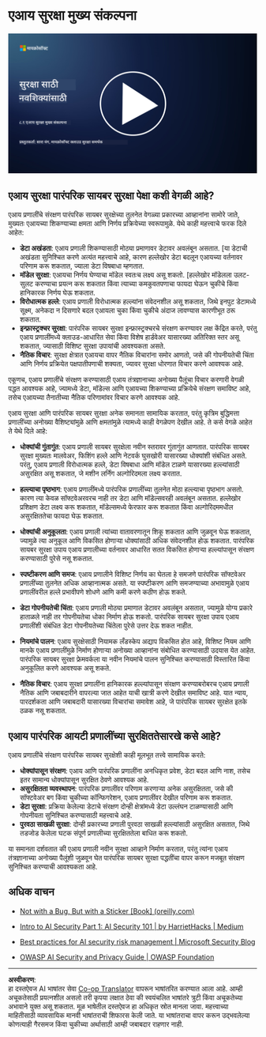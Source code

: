 <!--
CO_OP_TRANSLATOR_METADATA:
{
  "original_hash": "66b61d96936cf25d20fcb411d4ce5227",
  "translation_date": "2025-09-03T22:46:25+00:00",
  "source_file": "8.1 AI security key concepts.md",
  "language_code": "mr"
}
-->
# एआय सुरक्षा मुख्य संकल्पना

[![व्हिडिओ पहा](../../translated_images/8-1_placeholder.00bf95633da13ca44348bde620f848337ccbd7ae4022459eab1df7f37421ba4e.mr.png)](https://learn-video.azurefd.net/vod/player?id=ba44f5f7-9b47-462f-9aa5-13e2b71f4998)

## एआय सुरक्षा पारंपरिक सायबर सुरक्षा पेक्षा कशी वेगळी आहे?

एआय प्रणालींचे संरक्षण पारंपरिक सायबर सुरक्षेच्या तुलनेत वेगळ्या प्रकारच्या आव्हानांना सामोरे जाते, मुख्यतः एआयच्या शिकण्याच्या क्षमता आणि निर्णय प्रक्रियेच्या स्वरूपामुळे. येथे काही महत्त्वाचे फरक दिले आहेत:

-   **डेटा अखंडता**: एआय प्रणाली शिकण्यासाठी मोठ्या प्रमाणावर डेटावर अवलंबून असतात. [या डेटाची अखंडता सुनिश्चित करणे अत्यंत महत्त्वाचे आहे, कारण हल्लेखोर डेटा बदलून एआयच्या वर्तनावर परिणाम करू शकतात, ज्याला डेटा विषबाधा म्हणतात.
-   **मॉडेल सुरक्षा**: एआयचा निर्णय घेण्याचा मॉडेल स्वतःच लक्ष्य असू शकतो. [हल्लेखोर मॉडेलला उलट-सुलट करण्याचा प्रयत्न करू शकतात किंवा त्याच्या कमकुवतपणाचा फायदा घेऊन चुकीचे किंवा हानिकारक निर्णय घेऊ शकतात.
-   **विरोधात्मक हल्ले**: एआय प्रणाली विरोधात्मक हल्ल्यांना संवेदनशील असू शकतात, जिथे इनपुट डेटामध्ये सूक्ष्म, अनेकदा न दिसणारे बदल एआयला चुका किंवा चुकीचे अंदाज लावण्यास कारणीभूत ठरू शकतात.
-   **इन्फ्रास्ट्रक्चर सुरक्षा**: पारंपरिक सायबर सुरक्षा इन्फ्रास्ट्रक्चरचे संरक्षण करण्यावर लक्ष केंद्रित करते, परंतु एआय प्रणालींमध्ये क्लाउड-आधारित सेवा किंवा विशेष हार्डवेअर यासारख्या अतिरिक्त स्तर असू शकतात, ज्यासाठी विशिष्ट सुरक्षा उपायांची आवश्यकता असते.
-   **नैतिक विचार**: सुरक्षा क्षेत्रात एआयचा वापर नैतिक विचारांना समोर आणतो, जसे की गोपनीयतेची चिंता आणि निर्णय प्रक्रियेत पक्षपातीपणाची शक्यता, ज्यावर सुरक्षा धोरणात विचार करणे आवश्यक आहे.

एकूणच, एआय प्रणालींचे संरक्षण करण्यासाठी एआय तंत्रज्ञानाच्या अनोख्या पैलूंचा विचार करणारी वेगळी पद्धत आवश्यक आहे, ज्यामध्ये डेटा, मॉडेल्स आणि एआयच्या शिकण्याच्या प्रक्रियेचे संरक्षण समाविष्ट आहे, तसेच एआयच्या तैनातीच्या नैतिक परिणामांवर विचार करणे आवश्यक आहे.

  
एआय सुरक्षा आणि पारंपरिक सायबर सुरक्षा अनेक समानता सामायिक करतात, परंतु कृत्रिम बुद्धिमत्ता प्रणालींच्या अनोख्या वैशिष्ट्यांमुळे आणि क्षमतांमुळे त्यामध्ये काही वेगळेपण देखील आहे. ते कसे वेगळे आहेत ते येथे दिले आहे:

- **धोक्यांची गुंतागुंत**: एआय प्रणाली सायबर सुरक्षेला नवीन स्तरावर गुंतागुंत आणतात. पारंपरिक सायबर सुरक्षा मुख्यतः मालवेअर, फिशिंग हल्ले आणि नेटवर्क घुसखोरी यासारख्या धोक्यांशी संबंधित असते. परंतु, एआय प्रणाली विरोधात्मक हल्ले, डेटा विषबाधा आणि मॉडेल टाळणे यासारख्या हल्ल्यांसाठी असुरक्षित असू शकतात, जे मशीन लर्निंग अल्गोरिदमला लक्ष्य करतात.

- **हल्ल्याचा पृष्ठभाग**: एआय प्रणालींमध्ये पारंपरिक प्रणालींच्या तुलनेत मोठा हल्ल्याचा पृष्ठभाग असतो. कारण त्या केवळ सॉफ्टवेअरवरच नाही तर डेटा आणि मॉडेल्सवरही अवलंबून असतात. हल्लेखोर प्रशिक्षण डेटा लक्ष्य करू शकतात, मॉडेल्समध्ये फेरफार करू शकतात किंवा अल्गोरिदममधील असुरक्षिततेचा फायदा घेऊ शकतात.

 - **धोक्यांची अनुकूलता**: एआय प्रणाली त्यांच्या वातावरणातून शिकू शकतात आणि जुळवून घेऊ शकतात, ज्यामुळे त्या अनुकूल आणि विकसित होणाऱ्या धोक्यांसाठी अधिक संवेदनशील होऊ शकतात. पारंपरिक सायबर सुरक्षा उपाय एआय प्रणालीच्या वर्तनावर आधारित सतत विकसित होणाऱ्या हल्ल्यांपासून संरक्षण करण्यासाठी पुरेसे नसू शकतात.
   
 - **स्पष्टीकरण आणि समज**: एआय प्रणालीने विशिष्ट निर्णय का घेतला हे समजणे पारंपरिक सॉफ्टवेअर प्रणालींच्या तुलनेत अधिक आव्हानात्मक असते. या स्पष्टीकरण आणि समजण्याच्या अभावामुळे एआय प्रणालींवरील हल्ले प्रभावीपणे शोधणे आणि कमी करणे कठीण होऊ शकते.

   
  

 - **डेटा गोपनीयतेची चिंता**: एआय प्रणाली मोठ्या प्रमाणात डेटावर अवलंबून असतात, ज्यामुळे योग्य प्रकारे हाताळले नाही तर गोपनीयतेचा धोका निर्माण होऊ शकतो. पारंपरिक सायबर सुरक्षा उपाय एआय प्रणालींशी संबंधित डेटा गोपनीयतेच्या चिंतेला पुरेसे उत्तर देऊ शकत नाहीत.

   
   

 - **नियमांचे पालन**: एआय सुरक्षेसाठी नियामक लँडस्केप अद्याप विकसित होत आहे, विशिष्ट नियम आणि मानके एआय प्रणालींमुळे निर्माण होणाऱ्या अनोख्या आव्हानांना संबोधित करण्यासाठी उदयास येत आहेत. पारंपरिक सायबर सुरक्षा फ्रेमवर्कला या नवीन नियमांचे पालन सुनिश्चित करण्यासाठी विस्तारित किंवा अनुकूलित करणे आवश्यक असू शकते.

   
   

 - **नैतिक विचार**: एआय सुरक्षा प्रणालींना हानिकारक हल्ल्यांपासून संरक्षण करण्याबरोबरच एआय प्रणाली नैतिक आणि जबाबदारीने वापरल्या जात आहेत याची खात्री करणे देखील समाविष्ट आहे. यात न्याय, पारदर्शकता आणि जबाबदारी यासारख्या विचारांचा समावेश आहे, जे पारंपरिक सायबर सुरक्षेत इतके ठळक नसू शकतात.


## एआय पारंपरिक आयटी प्रणालींच्या सुरक्षिततेसारखे कसे आहे?

एआय प्रणालींचे संरक्षण पारंपरिक सायबर सुरक्षेशी काही मूलभूत तत्त्वे सामायिक करते:

-   **धोक्यांपासून संरक्षण**: एआय आणि पारंपरिक प्रणालींना अनधिकृत प्रवेश, डेटा बदल आणि नाश, तसेच इतर सामान्य धोक्यांपासून सुरक्षित ठेवणे आवश्यक आहे.
-   **असुरक्षितता व्यवस्थापन**: पारंपरिक प्रणालींवर परिणाम करणाऱ्या अनेक असुरक्षितता, जसे की सॉफ्टवेअर बग किंवा चुकीच्या कॉन्फिगरेशन, एआय प्रणालींवर देखील परिणाम करू शकतात.
-   **डेटा सुरक्षा**: प्रक्रिया केलेल्या डेटाचे संरक्षण दोन्ही क्षेत्रांमध्ये डेटा उल्लंघन टाळण्यासाठी आणि गोपनीयता सुनिश्चित करण्यासाठी महत्त्वाचे आहे.
-   **पुरवठा साखळी सुरक्षा**: दोन्ही प्रकारच्या प्रणाली पुरवठा साखळी हल्ल्यांसाठी असुरक्षित असतात, जिथे तडजोड केलेला घटक संपूर्ण प्रणालीच्या सुरक्षिततेला बाधित करू शकतो.

या समानता दर्शवतात की एआय प्रणाली नवीन सुरक्षा आव्हाने निर्माण करतात, परंतु त्यांना एआय तंत्रज्ञानाच्या अनोख्या पैलूंशी जुळवून घेत पारंपरिक सायबर सुरक्षा पद्धतींचा वापर करून मजबूत संरक्षण सुनिश्चित करण्याची आवश्यकता आहे.

## अधिक वाचन

 - [Not with a Bug, But with a Sticker [Book] (oreilly.com)](https://www.oreilly.com/library/view/not-with-a/9781119883982/)
   
  -  [Intro to AI Security Part 1: AI Security 101 | by HarrietHacks | Medium](https://medium.com/@harrietfarlow/intro-to-ai-security-part-1-ai-security-101-b8662a9efe5)
   
-    [Best practices for AI security risk management | Microsoft Security Blog](https://www.microsoft.com/en-us/security/blog/2021/12/09/best-practices-for-ai-security-risk-management/?WT.mc_id=academic-96948-sayoung)
   
-    [OWASP AI Security and Privacy Guide | OWASP Foundation](https://owasp.org/www-project-ai-security-and-privacy-guide/)

---

**अस्वीकरण**:  
हा दस्तऐवज AI भाषांतर सेवा [Co-op Translator](https://github.com/Azure/co-op-translator) वापरून भाषांतरित करण्यात आला आहे. आम्ही अचूकतेसाठी प्रयत्नशील असलो तरी कृपया लक्षात ठेवा की स्वयंचलित भाषांतरे त्रुटी किंवा अचूकतेच्या अभावाने युक्त असू शकतात. मूळ भाषेतील दस्तऐवज हा अधिकृत स्रोत मानला जावा. महत्त्वाच्या माहितीसाठी व्यावसायिक मानवी भाषांतराची शिफारस केली जाते. या भाषांतराचा वापर करून उद्भवलेल्या कोणत्याही गैरसमज किंवा चुकीच्या अर्थासाठी आम्ही जबाबदार राहणार नाही.